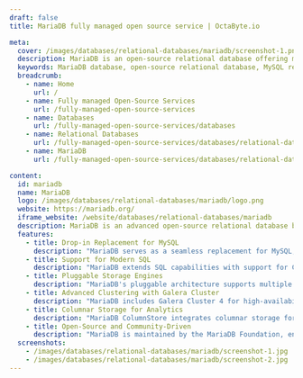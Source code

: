 ```yaml
---
draft: false
title: MariaDB fully managed open source service | OctaByte.io

meta:
  cover: /images/databases/relational-databases/mariadb/screenshot-1.png
  description: MariaDB is an open-source relational database offering modern SQL capabilities, pluggable storage engines, and seamless MySQL compatibility, ideal for scalable, high-performance applications.
  keywords: MariaDB database, open-source relational database, MySQL replacement, modern SQL database, Galera Cluster, pluggable storage engines, scalable database, MariaDB ColumnStore, analytics database, high-performance database.
  breadcrumb:
    - name: Home
      url: /
    - name: Fully managed Open-Source Services
      url: /fully-managed-open-source-services
    - name: Databases
      url: /fully-managed-open-source-services/databases
    - name: Relational Databases
      url: /fully-managed-open-source-services/databases/relational-databases
    - name: MariaDB
      url: /fully-managed-open-source-services/databases/relational-databases/mariadb

content:
  id: mariadb
  name: MariaDB
  logo: /images/databases/relational-databases/mariadb/logo.png
  website: https://mariadb.org/
  iframe_website: /website/databases/relational-databases/mariadb
  description: MariaDB is an advanced open-source relational database built for performance, stability, and scalability. Originating as a drop-in replacement for MySQL, MariaDB offers enhanced features, new storage engines, and improved performance while maintaining compatibility with MySQL. Its robust ecosystem supports modern SQL capabilities such as Common Table Expressions (CTEs), window functions, temporal data tables, and JSON functions, enabling developers to meet diverse application needs. MariaDB's pluggable storage engines, including InnoDB, Aria, ColumnStore, and MyRocks, make it versatile for both transactional and analytical workloads. With features like Galera Cluster 4 for advanced clustering, temporal data tables for historical queries, and Oracle compatibility features, MariaDB empowers businesses to manage their data efficiently. Supported by the MariaDB Foundation, it thrives on a strong community-driven development model, ensuring long-term sustainability and innovation.
  features:
    - title: Drop-in Replacement for MySQL
      description: "MariaDB serves as a seamless replacement for MySQL, offering advanced features, fewer bugs, improved performance, and full compatibility."
    - title: Support for Modern SQL
      description: "MariaDB extends SQL capabilities with support for Common Table Expressions (CTEs), window functions, temporal data tables, and JSON functions."
    - title: Pluggable Storage Engines
      description: "MariaDB's pluggable architecture supports multiple storage engines like InnoDB, Aria, ColumnStore, and MyRocks, enabling transactional and analytical flexibility."
    - title: Advanced Clustering with Galera Cluster
      description: "MariaDB includes Galera Cluster 4 for high-availability clustering, ensuring data consistency and zero-downtime scalability."
    - title: Columnar Storage for Analytics
      description: "MariaDB ColumnStore integrates columnar storage for efficient analytics, making it suitable for hybrid transactional and analytical workloads."
    - title: Open-Source and Community-Driven
      description: "MariaDB is maintained by the MariaDB Foundation, ensuring transparency, community collaboration, and ongoing innovation in database technologies."
  screenshots:
    - /images/databases/relational-databases/mariadb/screenshot-1.jpg
    - /images/databases/relational-databases/mariadb/screenshot-2.jpg
---
```

